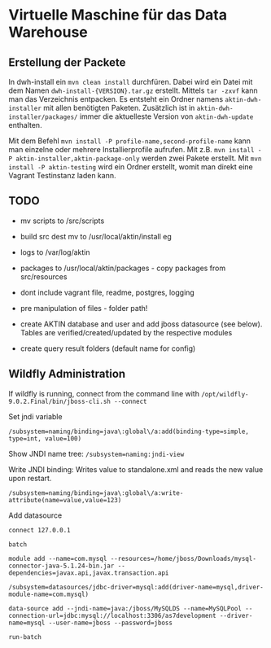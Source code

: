Virtuelle Maschine für das Data Warehouse
======================================

Erstellung der Packete
----------------------
In dwh-install ein `mvn clean install` durchfüren. Dabei wird ein Datei mit dem Namen `dwh-install-{VERSION}.tar.gz` erstellt. Mittels `tar -zxvf` kann man das Verzeichnis entpacken. Es entsteht ein Ordner namens `aktin-dwh-installer` mit allen benötigten Paketen. Zusätzlich ist in `aktin-dwh-installer/packages/` immer die aktuelleste Version von `aktin-dwh-update` enthalten. 

Mit dem Befehl `mvn install -P profile-name,second-profile-name` kann man einzelne oder mehrere Installierprofile aufrufen. Mit z.B. `mvn install -P aktin-installer,aktin-package-only` werden zwei Pakete erstellt. Mit `mvn install -P aktin-testing` wird ein Ordner erstellt, womit man direkt eine Vagrant Testinstanz laden kann. 

TODO
----
* mv scripts to /src/scripts
* build src dest mv to /usr/local/aktin/install eg
* logs to /var/log/aktin
* packages to /usr/local/aktin/packages - copy packages from src/resources
* dont include vagrant file, readme, postgres, logging

* pre manipulation of files - folder path!
* create AKTIN database and user and add jboss datasource (see below). Tables are verified/created/updated by the respective modules
* create query result folders (default name for config)

Wildfly Administration
----------------------

If wildfly is running, connect from the command line 
with `/opt/wildfly-9.0.2.Final/bin/jboss-cli.sh --connect`

Set jndi variable
```
/subsystem=naming/binding=java\:global\/a:add(binding-type=simple, type=int, value=100)
```

Show JNDI name tree: `/subsystem=naming:jndi-view`

Write JNDI binding: Writes value to standalone.xml and reads the new value upon restart.
```
/subsystem=naming/binding=java\:global\/a:write-attribute(name=value,value=123)
```

Add datasource
```
connect 127.0.0.1
 
batch
 
module add --name=com.mysql --resources=/home/jboss/Downloads/mysql-connector-java-5.1.24-bin.jar --dependencies=javax.api,javax.transaction.api
  
/subsystem=datasources/jdbc-driver=mysql:add(driver-name=mysql,driver-module-name=com.mysql)
 
data-source add --jndi-name=java:/jboss/MySQLDS --name=MySQLPool --connection-url=jdbc:mysql://localhost:3306/as7development --driver-name=mysql --user-name=jboss --password=jboss
 
run-batch
```
